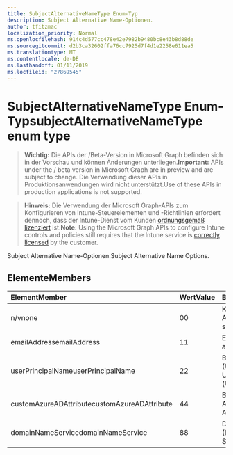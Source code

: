 ```yaml
---
title: SubjectAlternativeNameType Enum-Typ
description: Subject Alternative Name-Optionen.
author: tfitzmac
localization_priority: Normal
ms.openlocfilehash: 914c4d577cc478e42e7982b9480bc8e43b8d88de
ms.sourcegitcommit: d2b3ca32602ffa76cc7925d7f4d1e2258e611ea5
ms.translationtype: MT
ms.contentlocale: de-DE
ms.lasthandoff: 01/11/2019
ms.locfileid: "27869545"
---
```

# <a name="subjectalternativenametype-enum-type"></a><span data-ttu-id="ef4c2-103">SubjectAlternativeNameType Enum-Typ</span><span class="sxs-lookup"><span data-stu-id="ef4c2-103">subjectAlternativeNameType enum type</span></span>

> <span data-ttu-id="ef4c2-104">**Wichtig:** Die APIs der /Beta-Version in Microsoft Graph befinden sich in der Vorschau und können Änderungen unterliegen.</span><span class="sxs-lookup"><span data-stu-id="ef4c2-104">**Important:** APIs under the / beta version in Microsoft Graph are in preview and are subject to change.</span></span> <span data-ttu-id="ef4c2-105">Die Verwendung dieser APIs in Produktionsanwendungen wird nicht unterstützt.</span><span class="sxs-lookup"><span data-stu-id="ef4c2-105">Use of these APIs in production applications is not supported.</span></span>

> <span data-ttu-id="ef4c2-106">**Hinweis:** Die Verwendung der Microsoft Graph-APIs zum Konfigurieren von Intune-Steuerelementen und -Richtlinien erfordert dennoch, dass der Intune-Dienst vom Kunden [ordnungsgemäß lizenziert](https://go.microsoft.com/fwlink/?linkid=839381) ist.</span><span class="sxs-lookup"><span data-stu-id="ef4c2-106">**Note:** Using the Microsoft Graph APIs to configure Intune controls and policies still requires that the Intune service is [correctly licensed](https://go.microsoft.com/fwlink/?linkid=839381) by the customer.</span></span>

<span data-ttu-id="ef4c2-107">Subject Alternative Name-Optionen.</span><span class="sxs-lookup"><span data-stu-id="ef4c2-107">Subject Alternative Name Options.</span></span>
## <a name="members"></a><span data-ttu-id="ef4c2-108">Elemente</span><span class="sxs-lookup"><span data-stu-id="ef4c2-108">Members</span></span>
|<span data-ttu-id="ef4c2-109">Element</span><span class="sxs-lookup"><span data-stu-id="ef4c2-109">Member</span></span>|<span data-ttu-id="ef4c2-110">Wert</span><span class="sxs-lookup"><span data-stu-id="ef4c2-110">Value</span></span>|<span data-ttu-id="ef4c2-111">Beschreibung</span><span class="sxs-lookup"><span data-stu-id="ef4c2-111">Description</span></span>|
|:---|:---|:---|
|<span data-ttu-id="ef4c2-112">n/v</span><span class="sxs-lookup"><span data-stu-id="ef4c2-112">none</span></span>|<span data-ttu-id="ef4c2-113">0</span><span class="sxs-lookup"><span data-stu-id="ef4c2-113">0</span></span>|<span data-ttu-id="ef4c2-114">Kein alternativer Antragstellername.</span><span class="sxs-lookup"><span data-stu-id="ef4c2-114">No subject alternative name.</span></span>|
|<span data-ttu-id="ef4c2-115">emailAddress</span><span class="sxs-lookup"><span data-stu-id="ef4c2-115">emailAddress</span></span>|<span data-ttu-id="ef4c2-116">1</span><span class="sxs-lookup"><span data-stu-id="ef4c2-116">1</span></span>|<span data-ttu-id="ef4c2-117">E-Mail-Adresse.</span><span class="sxs-lookup"><span data-stu-id="ef4c2-117">Email address.</span></span>|
|<span data-ttu-id="ef4c2-118">userPrincipalName</span><span class="sxs-lookup"><span data-stu-id="ef4c2-118">userPrincipalName</span></span>|<span data-ttu-id="ef4c2-119">2</span><span class="sxs-lookup"><span data-stu-id="ef4c2-119">2</span></span>|<span data-ttu-id="ef4c2-120">Benutzerprinzipalname (User Principal Name, UPN)</span><span class="sxs-lookup"><span data-stu-id="ef4c2-120">User Principal Name (UPN).</span></span>|
|<span data-ttu-id="ef4c2-121">customAzureADAttribute</span><span class="sxs-lookup"><span data-stu-id="ef4c2-121">customAzureADAttribute</span></span>|<span data-ttu-id="ef4c2-122">4</span><span class="sxs-lookup"><span data-stu-id="ef4c2-122">4</span></span>|<span data-ttu-id="ef4c2-123">Benutzerdefinierte Azure AD-Attribut.</span><span class="sxs-lookup"><span data-stu-id="ef4c2-123">Custom Azure AD Attribute.</span></span>|
|<span data-ttu-id="ef4c2-124">domainNameService</span><span class="sxs-lookup"><span data-stu-id="ef4c2-124">domainNameService</span></span>|<span data-ttu-id="ef4c2-125">8</span><span class="sxs-lookup"><span data-stu-id="ef4c2-125">8</span></span>|<span data-ttu-id="ef4c2-126">Domain Name Service (DNS).</span><span class="sxs-lookup"><span data-stu-id="ef4c2-126">Domain Name Service (DNS).</span></span>|





